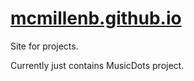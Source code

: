 # [mcmillenb.github.io](mcmillenb.github.io)

Site for projects. 

Currently just contains MusicDots project.
